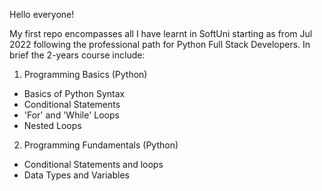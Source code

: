 Hello everyone!

My first repo encompasses all I have learnt in SoftUni starting as from Jul 2022 following the professional path for Python Full Stack Developers. In brief the 2-years course include:

1. Programming Basics (Python)
  - Basics of Python Syntax
  - Conditional Statements
  - 'For' and 'While' Loops
  - Nested Loops
  
 2. Programming Fundamentals (Python)
  - Conditional Statements and loops
  - Data Types and Variables
  
    
